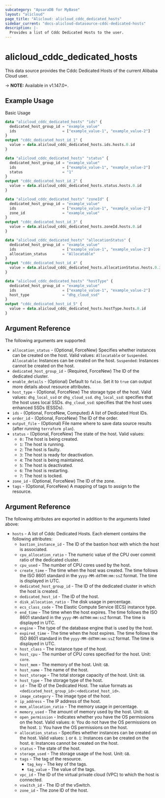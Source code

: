 ```yaml
---
subcategory: "ApsaraDB for MyBase"
layout: "alicloud"
page_title: "Alicloud: alicloud_cddc_dedicated_hosts"
sidebar_current: "docs-alicloud-datasource-cddc-dedicated-hosts"
description: |-
  Provides a list of Cddc Dedicated Hosts to the user.
---
```


# alicloud\_cddc\_dedicated\_hosts

This data source provides the Cddc Dedicated Hosts of the current Alibaba Cloud user.

-> **NOTE:** Available in v1.147.0+.

## Example Usage

Basic Usage

```terraform
data "alicloud_cddc_dedicated_hosts" "ids" {
  dedicated_host_group_id = "example_value"
  ids                     = ["example_value-1", "example_value-2"]
}
output "cddc_dedicated_host_id_1" {
  value = data.alicloud_cddc_dedicated_hosts.ids.hosts.0.id
}

data "alicloud_cddc_dedicated_hosts" "status" {
  dedicated_host_group_id = "example_value"
  ids                     = ["example_value-1", "example_value-2"]
  status                  = "1"
}
output "cddc_dedicated_host_id_2" {
  value = data.alicloud_cddc_dedicated_hosts.status.hosts.0.id
}

data "alicloud_cddc_dedicated_hosts" "zoneId" {
  dedicated_host_group_id = "example_value"
  ids                     = ["example_value-1", "example_value-2"]
  zone_id                 = "example_value"
}
output "cddc_dedicated_host_id_3" {
  value = data.alicloud_cddc_dedicated_hosts.zoneId.hosts.0.id
}

data "alicloud_cddc_dedicated_hosts" "allocationStatus" {
  dedicated_host_group_id = "example_value"
  ids                     = ["example_value-1", "example_value-2"]
  allocation_status       = "Allocatable"
}
output "cddc_dedicated_host_id_4" {
  value = data.alicloud_cddc_dedicated_hosts.allocationStatus.hosts.0.id
}

data "alicloud_cddc_dedicated_hosts" "hostType" {
  dedicated_host_group_id = "example_value"
  ids                     = ["example_value-1", "example_value-2"]
  host_type               = "dhg_cloud_ssd"
}
output "cddc_dedicated_host_id_5" {
  value = data.alicloud_cddc_dedicated_hosts.hostType.hosts.0.id
}

```

## Argument Reference

The following arguments are supported:

* `allocation_status` - (Optional, ForceNew) Specifies whether instances can be created on the host. Valid values: `Allocatable` or `Suspended`. `Allocatable`: Instances can be created on the host. `Suspended`: Instances cannot be created on the host.
* `dedicated_host_group_id` - (Required, ForceNew) The ID of the dedicated cluster.
* `enable_details` - (Optional) Default to `false`. Set it to `true` can output more details about resource attributes.
* `host_type` - (Optional, ForceNew) The storage type of the host. Valid values: `dhg_local_ssd` or `dhg_cloud_ssd`. `dhg_local_ssd`: specifies that the host uses local SSDs. `dhg_cloud_ssd`: specifies that the host uses enhanced SSDs (ESSDs).
* `ids` - (Optional, ForceNew, Computed)  A list of Dedicated Host IDs.
* `order_id` - (Optional, ForceNew) The ID of the order.
* `output_file` - (Optional) File name where to save data source results (after running `terraform plan`).
* `status` - (Optional, ForceNew) The state of the host. Valid values: 
  * `0:` The host is being created. 
  * `1`: The host is running. 
  * `2`: The host is faulty. 
  * `3`: The host is ready for deactivation. 
  * `4`: The host is being maintained. 
  * `5`: The host is deactivated. 
  * `6`: The host is restarting. 
  * `7`: The host is locked.
* `zone_id` - (Optional, ForceNew) The ID of the zone.
* `tags` - (Optional, ForceNew) A mapping of tags to assign to the resource.

## Argument Reference

The following attributes are exported in addition to the arguments listed above:

* `hosts` - A list of Cddc Dedicated Hosts. Each element contains the following attributes:
  * `bastion_instance_id` - The ID of the bastion host with which the host is associated.
  * `cpu_allocation_ratio` - The numeric value of the CPU over commit ratio of the dedicated cluster.
  * `cpu_used` - The number of CPU cores used by the host.
  * `create_time` - The time when the host was created. The time follows the ISO 8601 standard in the `yyyy-MM-ddTHH:mm:ssZ` format. The time is displayed in UTC.
  * `dedicated_host_group_id` - The ID of the dedicated cluster in which the host is created.
  * `dedicated_host_id` - The ID of the host.
  * `disk_allocation_ratio` - The disk usage in percentage.
  * `ecs_class_code` - The Elastic Compute Service (ECS) instance type.
  * `end_time` - The time when the host expires. The time follows the ISO 8601 standard in the `yyyy-MM-ddTHH:mm:ssZ` format. The time is displayed in UTC.
  * `engine` - The type of the database engine that is used by the host.
  * `expired_time` - The time when the host expires. The time follows the ISO 8601 standard in the `yyyy-MM-ddTHH:mm:ssZ` format. The time is displayed in UTC.
  * `host_class` - The instance type of the host.
  * `host_cpu` - The number of CPU cores specified for the host. Unit: `core`.
  * `host_mem` - The memory of the host. Unit: `GB`.
  * `host_name` - The name of the host.
  * `host_storage` - The total storage capacity of the host. Unit: `GB`.
  * `host_type` - The storage type of the host.
  * `id` - The ID of the Dedicated Host. The value formats as `<dedicated_host_group_id>:<dedicated_host_id>`.
  * `image_category` - The image type of the host.
  * `ip_address` - The IP address of the host.
  * `mem_allocation_ratio` - The memory usage in percentage.
  * `memory_used` - The amount of memory used by the host. Unit: `GB`.
  * `open_permission` - Indicates whether you have the OS permissions on the host. Valid values: `0`: You do not have the OS permissions on the host. `1`: You have the OS permissions on the host.
  * `allocation_status` - Specifies whether instances can be created on the host. Valid values: `1` or `0`. `1`: Instances can be created on the host. `0`: Instances cannot be created on the host.
  * `status` - The state of the host.
  * `storage_used` - The storage usage of the host. Unit: `GB`.
  * `tags` - The tag of the resource.
    * `tag_key` - The key of the tags.
    * `tag_value` - The value of the tags.
  * `vpc_id` - The ID of the virtual private cloud (VPC) to which the host is connected.
  * `vswitch_id` - The ID of the vSwitch.
  * `zone_id` - The zone ID of the host.